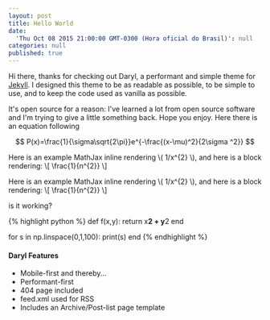 ```yaml
---
layout: post
title: Hello World
date:
  'Thu Oct 08 2015 21:00:00 GMT-0300 (Hora oficial do Brasil)': null
categories: null
published: true
---
```

Hi there, thanks for checking out Daryl, a performant and simple theme for [Jekyll](http://jekyllrb.com). I designed this theme to be as readable as possible, to be simple to use, and to keep the code used as vanilla as possible.

It's open source for a reason: I've learned a lot from open source software and I'm trying to give a little something back. Hope you enjoy. Here there is an equation following

$$ P(x)=\frac{1}{\sigma\sqrt{2\pi}}e^{-\frac{(x-\mu)^2}{2\sigma ^2}} $$

Here is an example MathJax inline rendering \\( 1/x^{2} \\), and here is a block rendering: 
\\[ \frac{1}{n^{2}} \\]

Here is an example MathJax inline rendering \\( 1/x^{2} \\), and here is a block rendering: 
\\[ \frac{1}{n^{2}} \\]

is it working?

{% highlight python %}
def f(x,y):
	return x**2 + y**2
end

for s in np.linspace(0,1,100):
	print(s)
end
{% endhighlight %}

#### Daryl Features
- Mobile-first and thereby...
- Performant-first
- 404 page included
- feed.xml used for RSS
- Includes an Archive/Post-list page template
